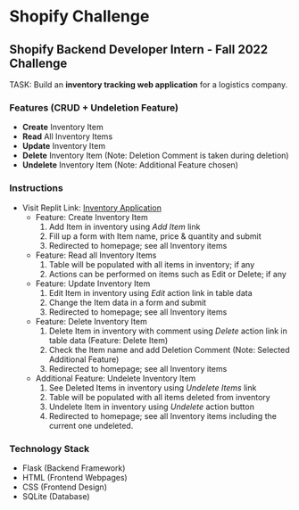 # Shopify Challenge
## Shopify Backend Developer Intern - Fall 2022 Challenge
TASK: Build an **inventory tracking web application** for a logistics company.

### Features (CRUD + Undeletion Feature)
* **Create** Inventory Item
* **Read** All Inventory Items
* **Update** Inventory Item
* **Delete** Inventory Item (Note: Deletion Comment is taken during deletion)
* **Undelete** Inventory Item (Note: Additional Feature chosen)


### Instructions
* Visit Replit Link: [Inventory Application](https://shopify-backend-challenge.maanmandaliya.repl.co/)
    * Feature: Create Inventory Item
        1. Add Item in inventory using *Add Item* link
        2. Fill up a form with Item name, price & quantity and submit
        3. Redirected to homepage; see all Inventory items
    * Feature: Read all Inventory Items 
        1. Table will be populated with all items in inventory; if any
        2. Actions can be performed on items such as Edit or Delete; if any
    * Feature: Update Inventory Item
        1. Edit Item in inventory using *Edit* action link in table data
        2. Change the Item data in a form and submit
        3. Redirected to homepage; see all Inventory items
    * Feature: Delete Inventory Item
        1. Delete Item in inventory with comment using *Delete* action link in table data (Feature: Delete Item)
        2. Check the Item name and add Deletion Comment (Note: Selected Additional Feature) 
        3. Redirected to homepage; see all Inventory items
    * Additional Feature: Undelete Inventory Item
        1. See Deleted Items in inventory using *Undelete Items* link
        2. Table will be populated with all items deleted from inventory
        3. Undelete Item in inventory using *Undelete* action button 
        4. Redirected to homepage; see all Inventory items including the current one undeleted.

### Technology Stack
* Flask (Backend Framework)
* HTML (Frontend Webpages)
* CSS (Frontend Design)
* SQLite (Database)
